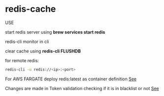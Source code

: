 # redis-cache

USE 

start redis server using **brew services start redis**

redis-cli monitor in cli

clear cache using **redis-cli FLUSHDB**

for remote redis:

```sh
redis-cli -u redis://<ip>:<port>
```

For AWS FARGATE deploy redis:latest as container definition [See](https://hub.docker.com/_/redis?tab=tags)

Changes are made in Token validation checking if it is in blacklist or not [See](https://github.com/sureshprajapati076/redis-cache/blob/master/src/main/java/com/example/demo/config/JwtTokenUtil.java)
